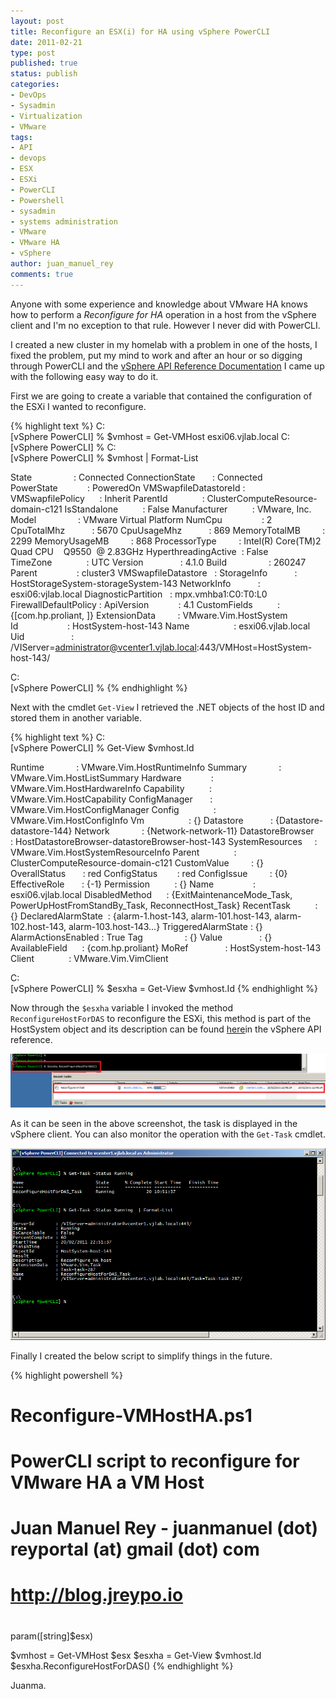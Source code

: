 ```yaml
---
layout: post
title: Reconfigure an ESX(i) for HA using vSphere PowerCLI
date: 2011-02-21
type: post
published: true
status: publish
categories:
- DevOps
- Sysadmin
- Virtualization
- VMware
tags:
- API
- devops
- ESX
- ESXi
- PowerCLI
- Powershell
- sysadmin
- systems administration
- VMware
- VMware HA
- vSphere
author: juan_manuel_rey
comments: true
---
```


Anyone with some experience and knowledge about VMware HA knows how to perform a *Reconfigure for HA* operation in a host from the vSphere client and I'm no exception to that rule. However I never did with PowerCLI.

I created a new cluster in my homelab with a problem in one of the hosts, I fixed the problem, put my mind to work and after an hour or so digging through PowerCLI and the [vSphere API Reference Documentation](http://www.vmware.com/support/developer/vc-sdk/visdk41pubs/ApiReference/) I came up with the following easy way to do it.

First we are going to create a variable that contained the configuration of the ESXi I wanted to reconfigure.

{% highlight text %}
C:\
[vSphere PowerCLI] % $vmhost = Get-VMHost esxi06.vjlab.local
C:\
[vSphere PowerCLI] %
C:\
[vSphere PowerCLI] % $vmhost | Format-List

State                 : Connected
ConnectionState       : Connected
PowerState            : PoweredOn
VMSwapfileDatastoreId :
VMSwapfilePolicy      : Inherit
ParentId              : ClusterComputeResource-domain-c121
IsStandalone          : False
Manufacturer          : VMware, Inc.
Model                 : VMware Virtual Platform
NumCpu                : 2
CpuTotalMhz           : 5670
CpuUsageMhz           : 869
MemoryTotalMB         : 2299
MemoryUsageMB         : 868
ProcessorType         : Intel(R) Core(TM)2 Quad CPU    Q9550  @ 2.83GHz
HyperthreadingActive  : False
TimeZone              : UTC
Version               : 4.1.0
Build                 : 260247
Parent                : cluster3
VMSwapfileDatastore   :
StorageInfo           : HostStorageSystem-storageSystem-143
NetworkInfo           : esxi06:vjlab.local
DiagnosticPartition   : mpx.vmhba1:C0:T0:L0
FirewallDefaultPolicy :
ApiVersion            : 4.1
CustomFields          : {[com.hp.proliant, ]}
ExtensionData         : VMware.Vim.HostSystem
Id                    : HostSystem-host-143
Name                  : esxi06.vjlab.local
Uid                   : /VIServer=administrator@vcenter1.vjlab.local:443/VMHost=HostSystem-host-143/

C:\
[vSphere PowerCLI] %
{% endhighlight %}

Next with the cmdlet `Get-View` I retrieved the .NET objects of the host ID and stored them in another variable.

{% highlight text %}
C:\
[vSphere PowerCLI] % Get-View $vmhost.Id

Runtime             : VMware.Vim.HostRuntimeInfo
Summary             : VMware.Vim.HostListSummary
Hardware            : VMware.Vim.HostHardwareInfo
Capability          : VMware.Vim.HostCapability
ConfigManager       : VMware.Vim.HostConfigManager
Config              : VMware.Vim.HostConfigInfo
Vm                  : {}
Datastore           : {Datastore-datastore-144}
Network             : {Network-network-11}
DatastoreBrowser    : HostDatastoreBrowser-datastoreBrowser-host-143
SystemResources     : VMware.Vim.HostSystemResourceInfo
Parent              : ClusterComputeResource-domain-c121
CustomValue         : {}
OverallStatus       : red
ConfigStatus        : red
ConfigIssue         : {0}
EffectiveRole       : {-1}
Permission          : {}
Name                : esxi06.vjlab.local
DisabledMethod      : {ExitMaintenanceMode_Task, PowerUpHostFromStandBy_Task, ReconnectHost_Task}
RecentTask          : {}
DeclaredAlarmState  : {alarm-1.host-143, alarm-101.host-143, alarm-102.host-143, alarm-103.host-143...}
TriggeredAlarmState : {}
AlarmActionsEnabled : True
Tag                 : {}
Value               : {}
AvailableField      : {com.hp.proliant}
MoRef               : HostSystem-host-143
Client              : VMware.Vim.VimClient

C:\
[vSphere PowerCLI] % $esxha = Get-View $vmhost.Id
{% endhighlight %}

Now through the `$esxha` variable I invoked the method `ReconfigureHostForDAS` to reconfigure the ESXi, this method is part of the HostSystem object and its description can be found [here](http://www.vmware.com/support/developer/vc-sdk/visdk41pubs/ApiReference/vim.HostSystem.html#reconfigureDAS)in the vSphere API reference.

[![](/images/reconfigureha.png "reconfigure for HA")]({{site.url}}/images/reconfigureha.png)

As it can be seen in the above screenshot, the task is displayed in the vSphere client. You can also monitor the operation with the `Get-Task` cmdlet.

[![](/images/get-task.png "Get-Task")]({{site.url}}/images/get-task.png)

Finally I created the below script to simplify things in the future.

{% highlight powershell %}
# Reconfigure-VMHostHA.ps1
# PowerCLI script to reconfigure for VMware HA a VM Host
#
# Juan Manuel Rey - juanmanuel (dot) reyportal (at) gmail (dot) com
# http://blog.jreypo.io
#

param([string]$esx)

$vmhost = Get-VMHost $esx
$esxha = Get-View $vmhost.Id
$esxha.ReconfigureHostForDAS()
{% endhighlight %}

Juanma.
